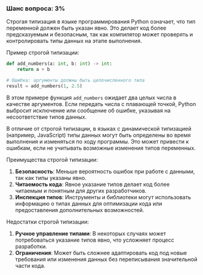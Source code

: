 ### Шанс вопроса: 3%

Строгая типизация в языке программирования Python означает, что тип переменной должен быть указан явно. Это делает код более предсказуемым и безопасным, так как компилятор может проверять и контролировать типы данных на этапе выполнения. 

Пример строгой типизации:
```python
def add_numbers(a: int, b: int) -> int:
    return a + b

# Ошибка: аргументы должны быть целочисленного типа
result = add_numbers(1, 2.5)
```
В этом примере функция `add_numbers` ожидает два целых числа в качестве аргументов. Если передать числа с плавающей точкой, Python выбросит исключение или сообщение об ошибке, указывая на несоответствие типов данных.

В отличие от строгой типизации, в языках с динамической типизацией (например, JavaScript) типы данных могут быть определены во время выполнения и изменяться по ходу программы. Это может привести к ошибкам, если не учитывать возможные изменения типов переменных.

Преимущества строгой типизации:
1. **Безопасность**: Меньше вероятность ошибок при работе с данными, так как типы указаны явно.
2. **Читаемость кода**: Явное указание типов делает код более читаемым и понятным для других разработчиков.
3. **Инспекция типов**: Инструменты и библиотеки могут использовать информацию о типах данных для оптимизации кода или предоставления дополнительных возможностей.

Недостатки строгой типизации:
1. **Ручное управление типами**: В некоторых случаях может потребоваться указание типов явно, что усложняет процесс разработки.
2. **Ограничения**: Может быть сложнее адаптировать код под новые требования или изменения данных без переписывания значительной части кода.